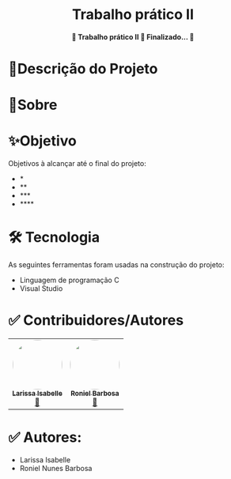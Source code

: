 <h1 align="center">
  Trabalho prático II
</h1>


<h4 align="center">
  🚧  Trabalho prático II 🚀 Finalizado...  🚧
</h4>

<h1>
   🚀Descrição do Projeto
</h1>
<p>
 
</p>
 
 <h1>
    🎯Sobre
 </h1>
 <p>
 
 </p>
 
 <h1>
    ✨Objetivo
 </h1>
<p>
Objetivos à alcançar até o final do projeto:
</p>

<ul> 
<li>*</li> 
<li>**</li> 
<li>***</li> 
<li>****</li> 
</ul>
 
 
 
<h1>
🛠 Tecnologia
</h1>
<p>
As seguintes ferramentas foram usadas na construção do projeto:
</p>
<ul> 
<li>Linguagem de programação C</li> 
<li>Visual Studio</li> 
</ul>

 <h1>
✅ Contribuidores/Autores
 </h1>
 <table><tr>
<td align="center"><a href="https://github.com/larisabelle"><img style="border-radius: 50%;" src="https://avatars.githubusercontent.com/u/61203194?v=4" width="100px;" alt=""/><br /><sub><b>Larissa Isabelle</b></sub></a><br /><a href="https://github.com/larisabelle" title="Grupo AEDS">🚀</a>
</td>    
<td align="center"><a href="https://github.com/RonielNunes"><img style="border-radius: 50%;" src="https://avatars.githubusercontent.com/u/46944438?v=4" width="100px;" alt=""/><br /><sub><b>Roniel Barbosa</b></sub></a><br /><a href="https://github.com/RonielNunes" title="Grupo AEDS">🚀</a>
</td>
  
 
</tr>
</table>
 
 <h1>
✅ Autores:
 </h1>
 
<ul> 
<li>Larissa Isabelle</li> 
<li>Roniel Nunes Barbosa</li> 
</ul>


<!--te-->

